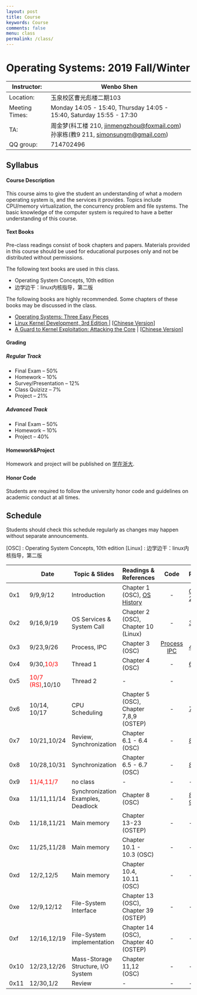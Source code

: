 ```yaml
---
layout: post
title: Course
keywords: Course
comments: false
menu: class
permalink: /class/
---
```


# Operating Systems: 2019 Fall/Winter

| Instructor:    | Wenbo Shen                                                   |
| -------------- | ------------------------------------------------------------ |
| Location:      | 玉泉校区曹光彪楼二期103                                      |
| Meeting Times: | Monday 14:05 - 15:40, Thursday 14:05 - 15:40, Saturday 15:55 - 17:30 |
| TA:            | 周金梦(科工楼 210, jinmengzhou@foxmail.com)<br>孙家栋(教9 211, simonsungm@gmail.com) |
| QQ group:      | 714702496                                                    |



## Syllabus

#### Course Description

This course aims to give the student an understanding of what a modern operating system is, and the services it provides. Topics include CPU/memory virtualization, the concurrency problem and file systems. The basic knowledge of the computer system is required to have a better understanding of this course.

#### Text Books

Pre-class readings consist of book chapters and papers. Materials provided in this course should be used for educational purposes only and not be distributed without permissions.

The following text books are used in this class.

- Operating System Concepts, 10th edition
- 边学边干：linux内核指导，第二版

The following books are highly recommended. Some chapters of these books may be discussed in the class.

- [Operating Systems: Three Easy Pieces](http://pages.cs.wisc.edu/~remzi/OSTEP/)
- [Linux Kernel Development, 3rd Edition ](https://www.amazon.com/Linux-Kernel-Development-Robert-Love/dp/0672329468) &#124; [[Chinese Version](https://www.amazon.cn/dp/B004X3Z3D4)]
- [A Guard to Kernel Exploitation: Attacking the Core](https://www.amazon.com/Guide-Kernel-Exploitation-Attacking-Core/dp/1597494860) &#124; [[Chinese Version](https://book.douban.com/subject/10528448/)]

#### Grading

##### Regular Track
- Final Exam – 50%
- Homework – 10%
- Survey/Presentation – 12%
- Class Quizizz – 7%
- Project – 21%

##### Advanced Track
- Final Exam – 50%
- Homework – 10%
- Project – 40%

#### Homework&Project
Homework and project will be published on [学在浙大](https://c.zju.edu.cn).

#### Honor Code

Students are required to follow the university honor code and guidelines on academic conduct at all times.



## Schedule

Students should check this schedule regularly as changes may happen without separate announcements.
	
[OSC] : Operating System Concepts, 10th edition
[Linux] : 边学边干：linux内核指导，第二版

|      | **Date**                                   | **Topic & Slides**                 | **Readings & References**                                    |                             Code                             | **PPT**                                                      |
| ---- | ------------------------------------------ | ---------------------------------- | ------------------------------------------------------------ | :----------------------------------------------------------: | ------------------------------------------------------------ |
| 0x1  | 9/9,9/12                                   | Introduction                       | Chapter 1 (OSC), [OS History](https://cloud.tencent.com/developer/article/1464402) |                              -                               | [0](https://simonsungm.github.io/course/ppt/0_course_syllabus.pdf) [1 ](https://simonsungm.github.io/course/ppt/01_computerarchitecture.pdf) [2](https://simonsungm.github.io/course/ppt/02_overview.pdf) |
| 0x2  | 9/16,9/19                                  | OS Services & System Call          | Chapter 2 (OSC), Chapter 10 (Linux)                          |                              -                               | [3](https://simonsungm.github.io/course/ppt/03_structures.pdf) |
| 0x3  | 9/23,9/26                                  | Process, IPC                       | Chapter 3 (OSC)                                              | [Process](https://simonsungm.github.io/course/code/Process.zip) [IPC](https://simonsungm.github.io/course/code/IPC.zip) | [4](https://simonsungm.github.io/course/ppt/04_processes.pdf) [5](https://simonsungm.github.io/course/ppt/05_ipc.pdf) |
| 0x4  | 9/30,<font color=#FF0000>10/3</font>       | Thread 1                           | Chapter 4 (OSC)                                              |                              -                               | [6](https://simonsungm.github.io/course/ppt/06_thread.pdf)   |
| 0x5  | <font color=#FF0000>10/7 (RS)</font>,10/10 | Thread 2                           | -                                                            |                              -                               |                                                              |
| 0x6  | 10/14, 10/17                               | CPU Scheduling                     | Chapter 5 (OSC), Chapter 7,8,9 (OSTEP)                       |                              -                               | [7](https://simonsungm.github.io/course/ppt/07_scheduling.pdf) |
| 0x7  | 10/21,10/24                                | Review, Synchronization            | Chapter 6.1 - 6.4 (OSC)                                      |                              -                               | [8-1 ](https://simonsungm.github.io/course/ppt/08_mars.pdf)  |
| 0x8  | 10/28,10/31                                | Synchronization                    | Chapter 6.5 - 6.7 (OSC)                                      |                              -                               | [8-2](https://simonsungm.github.io/course/ppt/08_synchronization.pdf) |
| 0x9  | <font color=#FF0000>11/4,11/7</font>       | no class                           | -                                                            |                              -                               | -                                                            |
| 0xa  | 11/11,11/14                                | Synchronization Examples, Deadlock | Chapter 8 (OSC)                                              |                              -                               | [8-3](https://simonsungm.github.io/course/ppt/08_synchronization_examples.pdf) [9](https://simonsungm.github.io/course/ppt/09_deadlock.pdf) |
| 0xb  | 11/18,11/21                                | Main memory                        | Chapter 13-23 (OSTEP)                                        |                              -                               | -                                                            |
| 0xc  | 11/25,11/28                                | Main memory                        | Chapter 10.1 - 10.3 (OSC)                                    |                              -                               | -                                                            |
| 0xd  | 12/2,12/5                                  | Main memory                        | Chapter 10.4, 10.11 (OSC)                                    |                              -                               | -                                                            |
| 0xe  | 12/9,12/12                                 | File-System Interface              | Chapter 13 (OSC), Chapter 39 (OSTEP)                         |                              -                               | -                                                            |
| 0xf  | 12/16,12/19                                | File-System implementation         | Chapter 14 (OSC), Chapter 40 (OSTEP)                         |                              -                               | -                                                            |
| 0x10 | 12/23,12/26                                | Mass-Storage Structure, I/O System | Chapter 11,12 (OSC)                                          |                              -                               | -                                                            |
| 0x11 | 12/30,1/2                                  | Review                             | -                                                            |                              -                               | -                                                            |

